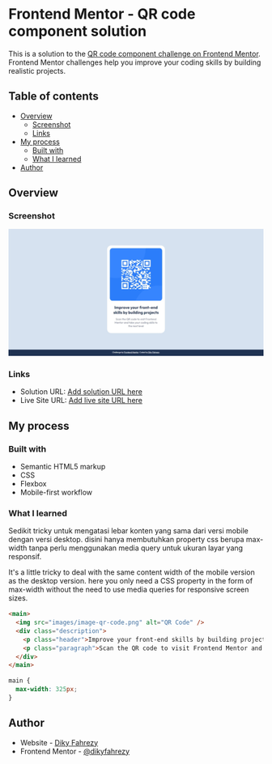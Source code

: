 # Frontend Mentor - QR code component solution

This is a solution to the [QR code component challenge on Frontend Mentor](https://www.frontendmentor.io/challenges/qr-code-component-iux_sIO_H). Frontend Mentor challenges help you improve your coding skills by building realistic projects.

## Table of contents

- [Overview](#overview)
  - [Screenshot](#screenshot)
  - [Links](#links)
- [My process](#my-process)
  - [Built with](#built-with)
  - [What I learned](#what-i-learned)
- [Author](#author)

## Overview

### Screenshot

![](./images/Screenshot.jpeg)

### Links

- Solution URL: [Add solution URL here](https://your-solution-url.com)
- Live Site URL: [Add live site URL here](https://your-live-site-url.com)

## My process

### Built with

- Semantic HTML5 markup
- CSS
- Flexbox
- Mobile-first workflow

### What I learned

Sedikit tricky untuk mengatasi lebar konten yang sama dari versi mobile dengan versi desktop. disini hanya membutuhkan property css berupa max-width tanpa perlu menggunakan media query untuk ukuran layar yang responsif.

It's a little tricky to deal with the same content width of the mobile version as the desktop version. here you only need a CSS property in the form of max-width without the need to use media queries for responsive screen sizes.

```html
<main>
  <img src="images/image-qr-code.png" alt="QR Code" />
  <div class="description">
    <p class="header">Improve your front-end skills by building projects</p>
    <p class="paragraph">Scan the QR code to visit Frontend Mentor and take your coding skills to the next level</p>
  </div>
</main>
```

```css
main {
  max-width: 325px;
}
```

## Author

- Website - [Diky Fahrezy](https://www.dikyfahrezy.github.io)
- Frontend Mentor - [@dikyfahrezy](https://www.frontendmentor.io/profile/dikyfahrezy)
